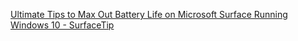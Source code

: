 [Ultimate Tips to Max Out Battery Life on Microsoft Surface Running Windows 10 - SurfaceTip](https://surfacetip.com/ultimate-tips-max-surface-pro-4-battery-life/)